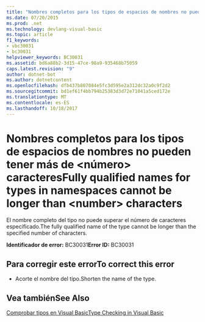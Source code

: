 ```yaml
---
title: "Nombres completos para los tipos de espacios de nombres no pueden tener más de &lt;número&gt; caracteres"
ms.date: 07/20/2015
ms.prod: .net
ms.technology: devlang-visual-basic
ms.topic: article
f1_keywords:
- vbc30031
- bc30031
helpviewer_keywords: BC30031
ms.assetid: bd6a88b2-3d15-47ce-98a9-935468b75059
caps.latest.revision: "9"
author: dotnet-bot
ms.author: dotnetcontent
ms.openlocfilehash: dfb437b807084e5fc3d595e2a312dc32a0c9f2d2
ms.sourcegitcommit: bd1ef61f4bb794b25383d3d72e71041a5ced172e
ms.translationtype: MT
ms.contentlocale: es-ES
ms.lasthandoff: 10/18/2017
---
```

# <a name="fully-qualified-names-for-types-in-namespaces-cannot-be-longer-than-ltnumbergt-characters"></a><span data-ttu-id="1d6cc-102">Nombres completos para los tipos de espacios de nombres no pueden tener más de &lt;número&gt; caracteres</span><span class="sxs-lookup"><span data-stu-id="1d6cc-102">Fully qualified names for types in namespaces cannot be longer than &lt;number&gt; characters</span></span>
<span data-ttu-id="1d6cc-103">El nombre completo del tipo no puede superar el número de caracteres especificado.</span><span class="sxs-lookup"><span data-stu-id="1d6cc-103">The fully qualified name of the type cannot be longer than the specified number of characters.</span></span>  
  
 <span data-ttu-id="1d6cc-104">**Identificador de error:** BC30031</span><span class="sxs-lookup"><span data-stu-id="1d6cc-104">**Error ID:** BC30031</span></span>  
  
## <a name="to-correct-this-error"></a><span data-ttu-id="1d6cc-105">Para corregir este error</span><span class="sxs-lookup"><span data-stu-id="1d6cc-105">To correct this error</span></span>  
  
-   <span data-ttu-id="1d6cc-106">Acorte el nombre del tipo.</span><span class="sxs-lookup"><span data-stu-id="1d6cc-106">Shorten the name of the type.</span></span>  
  
## <a name="see-also"></a><span data-ttu-id="1d6cc-107">Vea también</span><span class="sxs-lookup"><span data-stu-id="1d6cc-107">See Also</span></span>  
 [<span data-ttu-id="1d6cc-108">Comprobar tipos en Visual Basic</span><span class="sxs-lookup"><span data-stu-id="1d6cc-108">Type Checking in Visual Basic</span></span>](http://msdn.microsoft.com/en-us/775c354e-b348-4d01-a9fe-a6d939e908d5)
